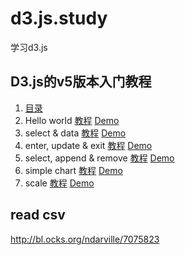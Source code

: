 # d3.js.study
学习d3.js

## D3.js的v5版本入门教程
1. [目录](https://blog.csdn.net/qq_34414916/article/details/80026029)
1. Hello world [教程](https://blog.csdn.net/qq_34414916/article/details/80026406) [Demo](https://yusjoel.github.io/d3.js.study/01-hello-world/)
1. select & data [教程](https://blog.csdn.net/qq_34414916/article/details/80026813) [Demo](https://yusjoel.github.io/d3.js.study/02-select-and-data/)
1. enter, update & exit [教程](https://blog.csdn.net/qq_34414916/article/details/80027353) [Demo](https://yusjoel.github.io/d3.js.study/03-enter-update-exit/)
1. select, append & remove [教程](https://blog.csdn.net/qq_34414916/article/details/80028630) [Demo](https://yusjoel.github.io/d3.js.study/04-select-append-and-remove/)
1. simple chart [教程](https://blog.csdn.net/qq_34414916/article/details/80029352) [Demo](https://yusjoel.github.io/d3.js.study/05-simple-chart/)
1. scale [教程](https://blog.csdn.net/qq_34414916/article/details/80029808) [Demo](https://yusjoel.github.io/d3.js.study/06-scale/)

## read csv
http://bl.ocks.org/ndarville/7075823